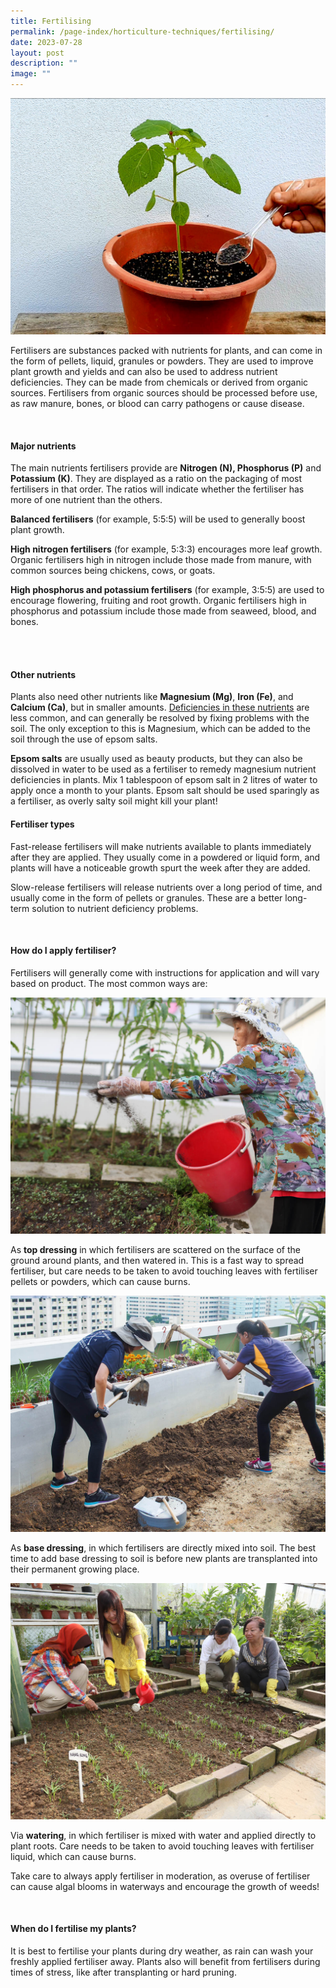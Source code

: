 ```yaml
---
title: Fertilising
permalink: /page-index/horticulture-techniques/fertilising/
date: 2023-07-28
layout: post
description: ""
image: ""
---
```

<section>
	<img title="Fertiliser being added as top dressing to a Lady's-Finger plant. Photo by Jacqueline Chua." src="/images/Horti%20techniques/Fertilising_Jacchua.jpg">
	<p>Fertilisers are substances packed with nutrients for plants, and can come in the form of pellets, liquid, granules or powders. They are used to improve plant growth and yields and can also be used to address nutrient deficiencies. They can be made from chemicals or derived from organic sources. Fertilisers from organic sources should be processed before use, as raw manure, bones, or blood can carry pathogens or cause disease.</p>
	<br>
</section>

<section>
	<h4>Major nutrients</h4>
	<p>The main nutrients fertilisers provide are <b>Nitrogen (N), Phosphorus (P)</b> and <b>Potassium (K)</b>. They are displayed as a ratio on the packaging of most fertilisers in that order. The ratios will indicate whether the fertiliser has more of one nutrient than the others.</p>
	<p><b>Balanced fertilisers</b> (for example, 5:5:5) will be used to generally boost plant growth.</p>
	<p><b>High nitrogen fertilisers</b> (for example, 5:3:3) encourages more leaf growth. Organic fertilisers high in nitrogen include those made from manure, with common sources being chickens, cows, or goats.</p>
	<p><b>High phosphorus and potassium fertilisers</b> (for example, 3:5:5) are used to encourage flowering, fruiting and root growth. Organic fertilisers high in phosphorus and potassium include those made from seaweed, blood, and bones.</p> 
	<br>
</section>
<br>
<section>
	<h4>Other nutrients</h4>
<p>	Plants also need other nutrients like <b>Magnesium (Mg)</b>, <b>Iron (Fe)</b>, and <b>Calcium (Ca)</b>, but in smaller amounts. <a href="/page-index/plant-problems/nutrient-deficiencies/">Deficiencies in these nutrients</a> are less common, and can generally be resolved by fixing problems with the soil. The only exception to this is Magnesium, which can be added to the soil through the use of epsom salts. </p>
	<p> <b>Epsom salts</b> are usually used as beauty products, but they can also be dissolved in water to be used as a fertiliser to remedy magnesium nutrient deficiencies in plants. Mix 1 tablespoon of epsom salt in 2 litres of water to apply once a month to your plants. Epsom salt should be used sparingly as a fertiliser, as overly salty soil might kill your plant! </p>

<section>
	<h4>Fertiliser types</h4>
	<p>Fast-release fertilisers will make nutrients available to plants immediately after they are applied. They usually come in a powdered or liquid form, and plants will have a noticeable growth spurt the week after they are added.</p>
	<p>Slow-release fertilisers will release nutrients over a long period of time, and usually come in the form of pellets or granules. These are a better long-term solution to nutrient deficiency problems.</p>
	<br>
</section>

<section>
	<h4>How do I apply fertiliser?</h4>
	<p>Fertilisers will generally come with instructions for application and will vary based on product. The most common ways are:</p>
	<img title="A Community Gardener scattering fertiliser onto a new planting bed as top dressing. Photo by NParks." src="/images/Gardeners/Fertilising.jpg">
	<p>As <b>top dressing</b> in which fertilisers are scattered on the surface of the ground around plants, and then watered in. This is a fast way to spread fertiliser, but care needs to be taken to avoid touching leaves with fertiliser pellets or powders, which can cause burns.</p>
	<img title="Community Gardeners mixing soil. Photo by Jacqueline Chua." src="/images/Gardeners/Digging%20(4).jpg">
	<p>As <b>base dressing</b>, in which fertilisers are directly mixed into soil. The best time to add base dressing to soil is before new plants are transplanted into their permanent growing place.</p>
	<img title="A Community Gardener watering plants with diluted liquid fertiliser. Photo by NParks." src="/images/Gardeners/Planting%20(1).jpg">
	<p>Via <b>watering</b>, in which fertiliser is mixed with water and applied directly to plant roots. Care needs to be taken to avoid touching leaves with fertiliser liquid, which can cause burns.</p>
	<p>Take care to always apply fertiliser in moderation, as overuse of fertiliser can cause algal blooms in waterways and encourage the growth of weeds!</p>
	<br>
</section>

<section>
	<h4>When do I fertilise my plants?</h4>
	<p>It is best to fertilise your plants during dry weather, as rain can wash your freshly applied fertiliser away. Plants also will benefit from fertilisers during times of stress, like after transplanting or hard pruning.</p>
	<br>
</section></section>